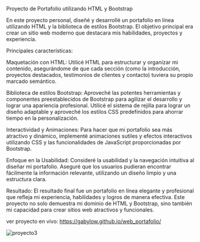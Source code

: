 Proyecto de Portafolio utilizando HTML y Bootstrap

En este proyecto personal, diseñé y desarrollé un portafolio en línea utilizando HTML y la biblioteca de estilos Bootstrap. 
El objetivo principal era crear un sitio web moderno que destacara mis habilidades, proyectos y experiencia.

Principales características:

Maquetación con HTML: Utilicé HTML para estructurar y organizar mi contenido, 
asegurándome de que cada sección (como la introducción, proyectos destacados, 
testimonios de clientes y contacto) tuviera su propio marcado semántico.

Biblioteca de estilos Bootstrap: Aproveché las potentes herramientas y componentes preestablecidos de Bootstrap para agilizar 
el desarrollo y lograr una apariencia profesional. 
Utilicé el sistema de rejilla para lograr un diseño adaptable y aproveché los estilos CSS predefinidos para ahorrar tiempo en la personalización.

Interactividad y Animaciones: Para hacer que mi portafolio sea más atractivo y dinámico, implementé animaciones sutiles y efectos interactivos 
utilizando CSS y las funcionalidades de JavaScript proporcionadas por Bootstrap.

Enfoque en la Usabilidad: Consideré la usabilidad y la navegación intuitiva al diseñar mi portafolio. 
Aseguré que los usuarios pudieran encontrar fácilmente la información relevante, utilizando un diseño limpio y una estructura clara.


Resultado: El resultado final fue un portafolio en línea elegante y profesional que refleja mi experiencia, habilidades y logros de manera efectiva. 
Este proyecto no solo demuestra mi dominio de HTML y Bootstrap, sino también mi capacidad para crear sitios web atractivos y funcionales.

ver proyecto en vivo:
https://gabylow.github.io/web_portafolio/


![proyecto3](https://github.com/GabyLow/web_portafolio/assets/127358083/069b6497-b552-42e2-b2ad-1296e4a05649)
